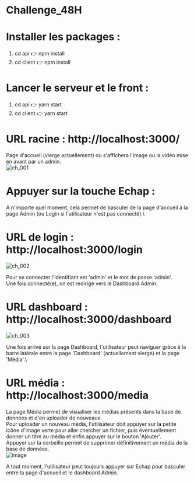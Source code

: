 # Challenge_48H

# Installer les packages :
1. cd api 👉 npm install
2. cd client 👉 npm install

# Lancer le serveur et le front :
1. cd api 👉 yarn start
2. cd client 👉 yarn start

# URL racine : http://localhost:3000/
Page d'accueil (vierge actuellement) où s'affichera l'image ou la vidéo mise en avant par un admin.\
![ch_001](https://user-images.githubusercontent.com/87578863/152856249-8230e02a-f14a-4e31-a4d7-84640583fcdd.PNG)

# Appuyer sur la touche Echap :
A n'importe quel moment, cela permet de basculer de la page d'accueil à la page Admin (ou Login si l'utilisateur n'est pas connecté).\

# URL de login : http://localhost:3000/login
![ch_002](https://user-images.githubusercontent.com/87578863/152856635-4a21513e-91e9-4464-aa88-a34ef10a5b53.PNG)

Pour se connecter l'identifiant est 'admin' et le mot de passe 'admin'.\
Une fois connecté(e), on est redirigé vers le Dashboard Admin.

# URL dashboard : http://localhost:3000/dashboard
![ch_003](https://user-images.githubusercontent.com/87578863/152856831-bab3a5c4-e388-4e0a-91e1-52f4b7c9280c.PNG)

Une fois arrivé sur la page Dashboard, l'utilisateur peut naviguer grâce à la barre latérale entre la page 'Dashboard' (actuellement vierge) et la page 'Média'.\

# URL média : http://localhost:3000/media
La page Média permet de visualiser les médias présents dans la base de données et d'en uploader de nouveaux.\
Pour uploader un nouveau média, l'utilisateur doit appuyer sur la petite icône d'image verte pour aller chercher un fichier, puis éventuellement donner un titre au média et enfin appuyer sur le bouton 'Ajouter'.\
Appuyer sur la corbeille permet de supprimer définitivement un média de la base de données.\
![image](https://user-images.githubusercontent.com/87578863/152857411-ca25a061-cb00-4dde-adea-fc0dc71009d7.png)

A tout moment, l'utilisateur peut toujours appuyer sur Echap pour basculer entre la page d'accueil et le dashboard Admin.
